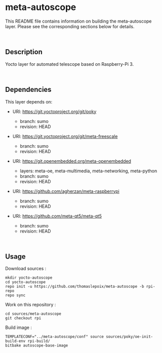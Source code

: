 # meta-autoscope

This README file contains information on building the meta-autoscope layer. Please see the corresponding sections below for details.

<br>

## Description

Yocto layer for automated telescope based on Raspberry-Pi 3.

<br>

## Dependencies

This layer depends on:

* URI: https://git.yoctoproject.org/git/poky
  * branch: sumo
  * revision: HEAD

* URI: https://git.yoctoproject.org/git/meta-freescale
  * branch: sumo
  * revision: HEAD

* URI: https://git.openembedded.org/meta-openembedded
  * layers: meta-oe, meta-multimedia, meta-networking, meta-python
  * branch: sumo
  * revision: HEAD

* URI: https://github.com/agherzan/meta-raspberrypi
  * branch: sumo
  * revision: HEAD

* URI: https://github.com/meta-qt5/meta-qt5
  * branch: sumo
  * revision: HEAD

<br>

## Usage

Download sources :

```
mkdir yocto-autoscope
cd yocto-autoscope
repo init -u https://github.com/thomaslepoix/meta-autoscope -b rpi-repo
repo sync
```


Work on this repository :

```
cd sources/meta-autoscope
git checkout rpi
```

Build image :

```
TEMPLATECONF="../meta-autoscope/conf" source sources/poky/oe-init-build-env rpi-build/ 
bitbake autoscope-base-image
```
